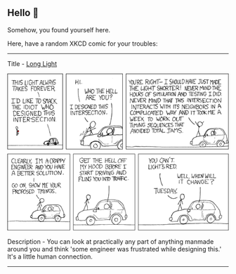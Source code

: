 ## Hello 👀

Somehow, you found yourself here.

Here, have a random XKCD comic for your troubles:

-----------------------------------

Title - [Long Light](https://xkcd.com/277)

![Long Light](./random_comic.png)

Description - You can look at practically any part of anything manmade around you and think 'some engineer was frustrated while designing this.'  It's a little human connection.

-----------------------------------